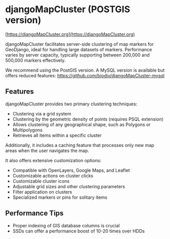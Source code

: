 djangoMapCluster (POSTGIS version)
==================================

[https://djangoMapCluster.org](https://djangoMapCluster.org)

djangoMapCluster facilitates server-side clustering of map markers for GeoDjango, ideal for handling large datasets of markers. 
Performance varies by server capacity, typically supporting between 200,000 and 500,000 markers effectively.

We recommend using the PostGIS version. A MySQL version is available but offers reduced features: https://github.com/biodiv/djangoMapCluster-mysql

Features
--------

djangoMapCluster provides two primary clustering techniques:
- Clustering via a grid system
- Clustering by the geometric density of points (requires PSQL extension)
- Allows clustering of any geographical shape, such as Polygons or Multipolygons
- Retrieves all items within a specific cluster

Additionally, it includes a caching feature that processes only new map areas when the user navigates the map.

It also offers extensive customization options:
- Compatible with OpenLayers, Google Maps, and Leaflet
- Customizable actions on cluster clicks
- Customizable cluster icons
- Adjustable grid sizes and other clustering parameters
- Filter application on clusters
- Specialized markers or pins for solitary items

Performance Tips
----------------

- Proper indexing of GIS database columns is crucial
- SSDs can offer a performance boost of 10-20 times over HDDs